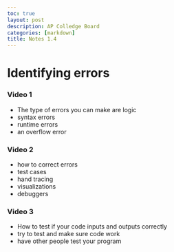 ```yaml
---
toc: true
layout: post
description: AP Colledge Board
categories: [markdown]
title: Notes 1.4
---
```


# Identifying errors 

### Video 1 
- The type of errors you can make are logic
- syntax errors
- runtime errors
- an overflow error

### Video 2 
- how to correct errors
- test cases 
- hand tracing 
- visualizations 
- debuggers 

### Video 3 
- How to test if your code inputs and outputs correctly 
- try to test and make sure code work
- have other people test your program
